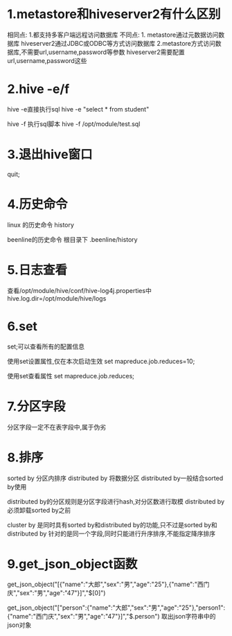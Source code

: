# 1.metastore和hiveserver2有什么区别
相同点:
    1.都支持多客户端远程访问数据库
不同点:
    1. metastore通过元数据访问数据库
    hiveserver2通过JDBC或ODBC等方式访问数据库
    2.metastore方式访问数据库,不需要url,username,password等参数
    hiveserver2需要配置url,username,password这些

# 2.hive -e/f
hive -e直接执行sql
hive -e "select * from student"

hive -f 执行sql脚本
hive -f /opt/module/test.sql

# 3.退出hive窗口
quit;


# 4.历史命令
linux 的历史命令
history

beenline的历史命令
根目录下 .beenline/history

# 5.日志查看
查看/opt/module/hive/conf/hive-log4j.properties中
hive.log.dir=/opt/module/hive/logs

# 6.set
set;可以查看所有的配置信息

使用set设置属性,仅在本次启动生效
set mapreduce.job.reduces=10;

使用set查看属性
set mapreduce.job.reduces;

# 7.分区字段
分区字段一定不在表字段中,属于伪劣

# 8.排序
sorted by 分区内排序
distributed by 将数据分区
distributed by一般结合sorted by使用

distributed by的分区规则是分区字段进行hash,对分区数进行取模
distributed by必须卸载sorted by之前

cluster by 是同时具有sorted by和distributed by的功能,只不过是sorted by和distributed by
针对的是同一个字段,同时只能进行升序排序,不能指定降序排序

# 9.get_json_object函数
get_json_object("[{"name":"大郎","sex":"男","age":"25"},{"name":"西门庆","sex":"男","age":"47"}]","$[0]")

get_json_object("["person":{"name":"大郎","sex":"男","age":"25"},"person1":{"name":"西门庆","sex":"男","age":"47"}]","$.person")
取出json字符串中的json对象


